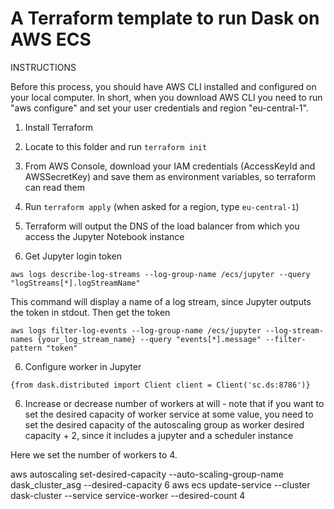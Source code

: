 # A Terraform template to run Dask on AWS ECS

INSTRUCTIONS

Before this process, you should have AWS CLI installed and configured on your local computer. In short, when you download AWS CLI
you need to run "aws configure" and set your user credentials and region "eu-central-1".


1. Install Terraform
2. Locate to this folder and run `terraform init`
3. From AWS Console, download your IAM credentials (AccessKeyId and AWSSecretKey) and save them as environment variables, so terraform can read them 
4. Run `terraform apply` (when asked for a region, type `eu-central-1`)
5. Terraform will output the DNS of the load balancer from which you access the Jupyter Notebook instance




5. Get Jupyter login token 

`aws logs describe-log-streams --log-group-name /ecs/jupyter --query "logStreams[*].logStreamName"`

This command will display a name of a log stream, since Jupyter outputs the token in stdout. Then get the token

`aws logs filter-log-events --log-group-name /ecs/jupyter --log-stream-names {your_log_stream_name} --query "events[*].message" --filter-pattern "token"`

6. Configure worker in Jupyter

`{from dask.distributed import Client
client = Client('sc.ds:8786')}`




6. Increase or decrease number of workers at will - note that if you want to set the desired capacity of worker service at some value, 
you need to set the desired capacity of the autoscaling group as worker desired capacity + 2, since it includes a jupyter and a scheduler instance 

Here we set the number of workers to 4.

aws autoscaling set-desired-capacity --auto-scaling-group-name dask_cluster_asg --desired-capacity 6
aws ecs update-service --cluster dask-cluster --service service-worker --desired-count 4